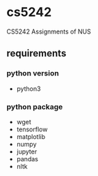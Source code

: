 # cs5242
CS5242 Assignments of NUS

## requirements
### python version
- python3

### python package
- wget
- tensorflow
- matplotlib
- numpy
- jupyter
- pandas
- nltk
